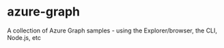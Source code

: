 # azure-graph
A collection of Azure Graph samples - using the Explorer/browser, the CLI, Node.js, etc

